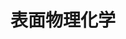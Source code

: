 ---
title: "表面物理化学"
draft: false

# ページ上部の背景画像。
# 研究室独自で設定する場合は、static/images/labs フォルダーに写真ファイルを入れ、
# 以下にそのパスを指定して下さい。横1000ピクセル程度の解像度を推奨。
# 例: bg_image: "images/labs/phys.jpg"
bg_image: "images/banner/bg1.jpg"

# 100文字程度の説明文。ページ上部に表示されます。
description : "太陽光を用いて水から水素を製造できる光触媒や低コスト有機太陽電池、発光素子などのメカニズムを解明し、より性能を高める研究を行っています。最新の分光分析技術を武器にして、素材が有する未知の物性を発掘し、それを上手く活用することが重要であると考えています。"

# 研究室のカード表示で用いる写真。
# 研究室独自で設定する場合は、exampleSite/images/labs フォルダーに写真ファイルを入れ、
# 以下にそのパスを指定して下さい。横400ピクセル程度の解像度を推奨。
# 例: image: "images/labs/phys.jpg"
image: "images/labs/flask.jpg"

# 大講座名
la_group: "分子化学" # 分子化学 | 物質化学 | 反応化学 | 界面化学
# キーワードを3つより増やしても構いません。
keywords: ["表面分光学", "光触媒", "太陽電池"]

# 教員
# idには、ウェブページ内での個人id (例: 甲賀先生ならkoga) を指定します。
# nameには氏名と職階を書きます。
faculties:
- id: yamakata
  name: 山方 啓 教授


# 連絡方法。SNSのアカウントなども。
contact:
- icon: ti-email
  link: mailto:yamakata@okayama-u.ac.jp
  name: yamakata@okayama-u.ac.jp
- icon: ti-mobile
  link: tel:086-251-7832
  name: 086-251-7832


- name : "表面物理化学ウェブサイト"
  icon : "ti-world" # icon pack : https://themify.me/themify-icons
  link : "https://okadaichem.jp/surface/"

- name : "700-8530 岡山県岡山市津島中3－1－1"
  icon : "ti-location-pin" # icon pack : https://themify.me/themify-icons
  link : "#"

# type
type: "laboratory"

# 下の"---"以下に、研究室の紹介文をMarkdown書式で書きこんで下さい。
---